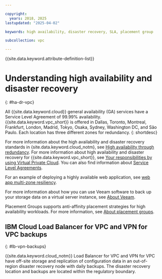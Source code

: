 ```yaml
---

copyright:
  years: 2018, 2025
lastupdated: "2025-04-02"

keywords: high availability, disaster recovery, SLA, placement group

subcollection: vpc

---
```


{{site.data.keyword.attribute-definition-list}}

# Understanding high availability and disaster recovery
{: #ha-dr-vpc}

All {{site.data.keyword.cloud}} general availability (GA) services have a Service Level Agreement of 99.99% availability.
{{site.data.keyword.vpc_short}} is offered in Dallas, Toronto, Montreal, Frankfurt, London, Madrid, Tokyo, Osaka, Sydney, Washington DC, and São Paulo. Each location has three different zones for redundancy.
{: shortdesc}

For more information about the high
availability and disaster recovery standards in {site.data.keyword.cloud_notm}, see [High availability through redundancy](/docs/resiliency?topic=resiliency-ha-redundancy#zero-downtime). For more information about high
availability and disaster recovery for {{site.data.keyword.vpc_short}}, see
[Your responsibilities by using Virtual Private Cloud](/docs/vpc?topic=vpc-responsibilities-vpc). You can
also find information about [Service Level Agreements](/docs/overview?topic=overview-slas).

For an example of deploying a highly available web application, see [web app multi-zone resiliency](/docs/pattern-vpc-vsi-multizone-resiliency?topic=pattern-vpc-vsi-multizone-resiliency-overview).

For more information about how you can use Veeam software to back up your storage data on a virtual server instance, see
[About Veeam](/docs/vpc?topic=vpc-about-veeam).

Placement Groups supports anti-affinity placement strategies for high availability workloads. For more information, see [About placement groups](/docs/vpc?topic=vpc-about-placement-groups-for-vpc).

## IBM Cloud Load Balancer for VPC and VPN for VPC backups
{: #lb-vpn-backups}

{{site.data.keyword.cloud_notm}} Load Balancer for VPC and VPN for VPC have off-site storage and replication of configuration data in an out-of-region disaster recovery node with daily backups. The disaster recovery location and backups are located within the regulatory boundary.

